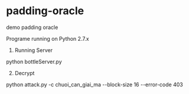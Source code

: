 # padding-oracle
demo padding oracle

Programe running on Python 2.7.x

1. Running Server

python bottleServer.py

2. Decrypt

python attack.py -c chuoi_can_giai_ma --block-size 16 --error-code 403
